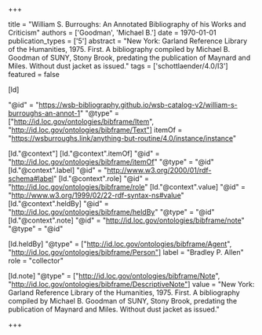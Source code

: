 +++

title = "William S. Burroughs: An Annotated Bibliography of his Works and Criticism"
authors = ['Goodman', 'Michael B.']
date = 1970-01-01
publication_types = ['5']
abstract = "New York: Garland Reference Library of the Humanities, 1975. First. A bibliography compiled by Michael B. Goodman of SUNY, Stony Brook, predating the publication of Maynard and Miles. Without dust jacket as issued."
tags = ['schottlaender/4.0/I3']
featured = false

[ld]

"@id" = "https://wsb-bibliography.github.io/wsb-catalog-v2/william-s-burroughs-an-annot-1"
"@type" = ["http://id.loc.gov/ontologies/bibframe/Item", "http://id.loc.gov/ontologies/bibframe/Text"]
itemOf = "https://wsburroughs.link/anything-but-routine/4.0/instance/instance"

[ld."@context"]
    [ld."@context".itemOf]
    "@id" = "http://id.loc.gov/ontologies/bibframe/itemOf"
    "@type" = "@id"
    [ld."@context".label]
    "@id" = "http://www.w3.org/2000/01/rdf-schema#label"
    [ld."@context".role]
    "@id" = "http://id.loc.gov/ontologies/bibframe/role"
    [ld."@context".value]
    "@id" = "http://www.w3.org/1999/02/22-rdf-syntax-ns#value"
    [ld."@context".heldBy]
    "@id" = "http://id.loc.gov/ontologies/bibframe/heldBy"
    "@type" = "@id"
    [ld."@context".note]
    "@id" = "http://id.loc.gov/ontologies/bibframe/note"
    "@type" = "@id"

[ld.heldBy]
"@type" = ["http://id.loc.gov/ontologies/bibframe/Agent", "http://id.loc.gov/ontologies/bibframe/Person"]
label = "Bradley P. Allen"
role = "collector"

[ld.note]
"@type" = ["http://id.loc.gov/ontologies/bibframe/Note", "http://id.loc.gov/ontologies/bibframe/DescriptiveNote"]
value = "New York: Garland Reference Library of the Humanities, 1975. First. A bibliography compiled by Michael B. Goodman of SUNY, Stony Brook, predating the publication of Maynard and Miles. Without dust jacket as issued."

+++
